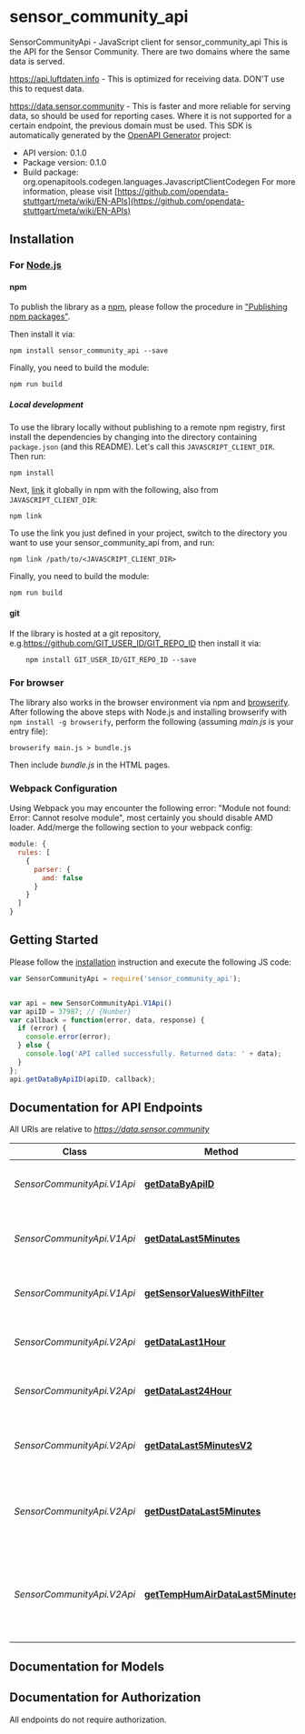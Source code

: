 # sensor_community_api

SensorCommunityApi - JavaScript client for sensor_community_api
This is the API for the Sensor Community. There are two domains where the same data is served.

https://api.luftdaten.info - This is optimized for receiving data. DON'T use this to request data.

https://data.sensor.community - This is faster and more reliable for serving data, so should be used for reporting cases. Where it is not supported for a certain endpoint, the previous domain must be used.
This SDK is automatically generated by the [OpenAPI Generator](https://openapi-generator.tech) project:

- API version: 0.1.0
- Package version: 0.1.0
- Build package: org.openapitools.codegen.languages.JavascriptClientCodegen
For more information, please visit [https://github.com/opendata-stuttgart/meta/wiki/EN-APIs](https://github.com/opendata-stuttgart/meta/wiki/EN-APIs)

## Installation

### For [Node.js](https://nodejs.org/)

#### npm

To publish the library as a [npm](https://www.npmjs.com/), please follow the procedure in ["Publishing npm packages"](https://docs.npmjs.com/getting-started/publishing-npm-packages).

Then install it via:

```shell
npm install sensor_community_api --save
```

Finally, you need to build the module:

```shell
npm run build
```

##### Local development

To use the library locally without publishing to a remote npm registry, first install the dependencies by changing into the directory containing `package.json` (and this README). Let's call this `JAVASCRIPT_CLIENT_DIR`. Then run:

```shell
npm install
```

Next, [link](https://docs.npmjs.com/cli/link) it globally in npm with the following, also from `JAVASCRIPT_CLIENT_DIR`:

```shell
npm link
```

To use the link you just defined in your project, switch to the directory you want to use your sensor_community_api from, and run:

```shell
npm link /path/to/<JAVASCRIPT_CLIENT_DIR>
```

Finally, you need to build the module:

```shell
npm run build
```

#### git

If the library is hosted at a git repository, e.g.https://github.com/GIT_USER_ID/GIT_REPO_ID
then install it via:

```shell
    npm install GIT_USER_ID/GIT_REPO_ID --save
```

### For browser

The library also works in the browser environment via npm and [browserify](http://browserify.org/). After following
the above steps with Node.js and installing browserify with `npm install -g browserify`,
perform the following (assuming *main.js* is your entry file):

```shell
browserify main.js > bundle.js
```

Then include *bundle.js* in the HTML pages.

### Webpack Configuration

Using Webpack you may encounter the following error: "Module not found: Error:
Cannot resolve module", most certainly you should disable AMD loader. Add/merge
the following section to your webpack config:

```javascript
module: {
  rules: [
    {
      parser: {
        amd: false
      }
    }
  ]
}
```

## Getting Started

Please follow the [installation](#installation) instruction and execute the following JS code:

```javascript
var SensorCommunityApi = require('sensor_community_api');


var api = new SensorCommunityApi.V1Api()
var apiID = 37987; // {Number} 
var callback = function(error, data, response) {
  if (error) {
    console.error(error);
  } else {
    console.log('API called successfully. Returned data: ' + data);
  }
};
api.getDataByApiID(apiID, callback);

```

## Documentation for API Endpoints

All URIs are relative to *https://data.sensor.community*

Class | Method | HTTP request | Description
------------ | ------------- | ------------- | -------------
*SensorCommunityApi.V1Api* | [**getDataByApiID**](docs/V1Api.md#getDataByApiID) | **GET** /airrohr/v1/sensor/{apiID}/ | All measurements of the last 5 minutes for one sensor
*SensorCommunityApi.V1Api* | [**getDataLast5Minutes**](docs/V1Api.md#getDataLast5Minutes) | **GET** /static/v1/data.json | Average of all measurements per sensor of the last 5 minutes for all.
*SensorCommunityApi.V1Api* | [**getSensorValuesWithFilter**](docs/V1Api.md#getSensorValuesWithFilter) | **GET** /airrohr/v1/filter/{query} | All measurements of the last 5 minutes filtered by query.
*SensorCommunityApi.V2Api* | [**getDataLast1Hour**](docs/V2Api.md#getDataLast1Hour) | **GET** /static/v2/data.1h.json | Average of all measurements per sensor of the last hour.
*SensorCommunityApi.V2Api* | [**getDataLast24Hour**](docs/V2Api.md#getDataLast24Hour) | **GET** /static/v2/data.24h.json | Average of all measurements per sensor of the 24 hours.
*SensorCommunityApi.V2Api* | [**getDataLast5MinutesV2**](docs/V2Api.md#getDataLast5MinutesV2) | **GET** /static/v2/data.json | Average of all measurements per sensor of the last 5 minutes for all.
*SensorCommunityApi.V2Api* | [**getDustDataLast5Minutes**](docs/V2Api.md#getDustDataLast5Minutes) | **GET** /static/v2/data.dust.min.json | Average of all measurements per sensor of the last 5 minutes for all dust sensors only.
*SensorCommunityApi.V2Api* | [**getTempHumAirDataLast5Minutes**](docs/V2Api.md#getTempHumAirDataLast5Minutes) | **GET** /static/v2/data.temp.min.json | Average of all measurements per sensor of the last 5 minutes for all temp./humidity/air pressure sensors only.


## Documentation for Models



## Documentation for Authorization

All endpoints do not require authorization.
